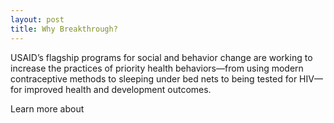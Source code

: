 ```yaml
---
layout: post
title: Why Breakthrough?
---
```

USAID’s flagship programs for social and behavior change are working to increase the practices of priority health behaviors—from using modern contraceptive methods to sleeping under bed nets to being tested for HIV—for improved health and development outcomes.

Learn more about <link rel="alternate" type="application/rss+xml" title="Breakthrough ACTION and RESEARCH &raquo; Feed" href="https://www.youtube.com/watch?v=dQw4w9WgXcQ" />
